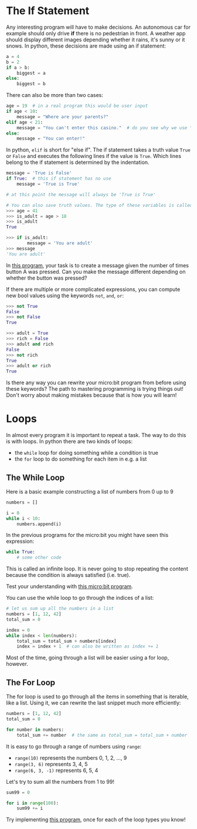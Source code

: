 # [](#the-if-statement)The If Statement

Any interesting program will have to make decisions. An autonomous car
for example should only drive **if** there is no pedestrian in front.
A weather app should display different images depending whether it rains,
it's sunny or it snows.
In python, these decisions are made using an if statement:

```python
a = 4
b = 2
if a > b:
    biggest = a
else:
    biggest = b
```

There can also be more than two cases:

```python
age = 19  # in a real program this would be user input
if age < 10:
    message = "Where are your parents?"
elif age < 21:
    message = "You can't enter this casino."  # do you see why we use " here?
else:
    message = "You can enter!"
```

In python, `elif` is short for "else if".
The if statement takes a truth value `True` or `False` and executes
the following lines if the value is `True`. Which lines belong to the if
statement is determined by the indentation.

```python
message = 'True is False'
if True:  # this if statement has no use
    message = 'True is True'

# at this point the message will always be 'True is True'
```

```python
# You can also save truth values. The type of these variables is called bool.
>>> age = 41
>>> is_adult = age > 18
>>> is_adult
True

>>> if is_adult:
        message = 'You are adult'
>>> message
'You are adult'
```

In
[this program](/editor/editor.html?n=U2FsdGVkX1%2FE9e8Ygapbt4tO9Kklt89tB%2BzDD6kyvyU%3D&c=U2FsdGVkX1%2B8IuLRAoGJS2cX%2FsCRtMZeluUmn7xjCnKqAO8IampjcrGI8rmB4f%2FH&s=U2FsdGVkX1%2F3ZxQ0hF4z2qWE2LXtWNzLGEDG8DAOArGwrd9%2B78pwBpijODLrXQM6%2Bpmv0Vs18Oq966FKo21MwCJpbNBUv2uMpVFdxRfHerwFKKZ%2B6hLt6MCsZnlMF%2Fylts1L6Vjg7bDny%2F8U7m6rmxMmV0FQcG%2BaJNtaB6Vw6rO2r62T985b8JJ8ncpsgeRxaz%2B11Tw683zFUwqiZlvPUK53Gbxms5oEnlXqh8vnSZM4TCd3o71qXzORAIIW5EwM6FDSqwGozyJx8ZcMluC9AWJTxRj1rcUfackTy9AAmwh%2FvCYgGGIm8L9za1M8l9uNKk1rrXN0WJaYFHp%2FYxODlBBn5YK%2BNaxL3wZrGKAkxCYFjSt%2FrQfmhywCWf5usOxQ65RLHLWyPetY1W2cjudFCcVKCq6tJpjXjXWbPJuku%2BW6G4q5PrfQ8dRj%2BuFfhTnMwC5ik5BZVNmXi04giHN%2FqU9VJc3gxrnbJbgjdIfR9o5dzte9RA3QG6Up%2FPmscwlbKhF7qeVINWGaYYHk0Jk5q3Q4mpNwLEfjcCEKhN1Fi0XcUayzMY4qCoG8clVlWkyYHupwNcs%2FTdI0p0rBtxbr%2F%2Bgi%2Ft0FHzgA6pTAtvSyp0RNZjSE0Fy5h%2FgheBdddJ1EYdFLL0fZr30%2FOGS3i70uH%2BzWEqHFhZgWlHRopaQ8qMsXVaZq12OknnzlZWn0LfbeZ683XRip9u2thjDl52jGGlzW5K%2FJd%2BoZmjXumtME98M%3D&h=),
your task is to create a message given the number of times button A was pressed.
Can you make the message different depending on whether the button was pressed?

If there are multiple or more complicated expressions, you can compute
new bool values using the keywords `not`, `and`, `or`:

```python
>>> not True
False
>>> not False
True

>>> adult = True
>>> rich = False
>>> adult and rich
False
>>> not rich
True
>>> adult or rich
True
```

Is there any way you can rewrite your micro:bit program from before using
these keywords? The path to mastering programming is trying things out!
Don't worry about making mistakes because that is how you will learn!

# [](#loops)Loops

In almost every program it is important to repeat a task. The way to do this is
with loops. In python there are two kinds of loops:
- the `while` loop for doing something while a condition is true
- the `for` loop to do something for each item in e.g. a list

## [](#the-while-loop)The While Loop

Here is a basic example constructing a list of numbers from 0 up to 9

```python
numbers = []

i = 0
while i < 10:
    numbers.append(i)
```

In the previous programs for the micro:bit you might have seen this expression:

```python
while True:
    # some other code
```

This is called an infinite loop. It is never going to stop repeating the
content because the condition is always satisfied (i.e. true).

Test your understanding with
[this micro:bit program](/editor/editor.html?n=U2FsdGVkX191CgpVuBApN2xHOTuic%2F46w8AnG7I5YN4%3D&c=U2FsdGVkX19y88p%2F5hRmg%2Fz%2Bu6XpGym9whIh5nNcCEn1gtKTs4s%2Bp2ZCxhmD7dq7&s=U2FsdGVkX18E1dmnzy9QPN8IwleJDfXbGAreidQh7L8y72uaF7ICKgfXabxBe9LlEmIFMfrFm9DEZPKQzlhlWodnEE2HyBd%2Bi4Xa3GxplUzLKp378BcOZZ0eu8KM5cj1CKgerukXUc2SyYfcrOaXBMK8MTP6FEoGUKKcBnzE%2Fsx0O1OISJBvxeLnIbhfuD2gy9Rc7WgsXYpa9cdLEYr5neFMBVjjJmLvybMBe8yCwH0IPGoLk5yCZHHQYzdrw%2F58lbo7z3JBRUj%2B8FLHzbhPU5qzMF7gPL64CWXiISWwAu%2F7LYD06Y5SAP1WsiYRzAr3I06GWitefd892IS5G7lxZsBLqJuOs3nQaLECkGZzllpAthcJKZhk20RSG9kXUKyJtKVk4qCMRTKSMUNIr%2FAKwFh8f%2Fio49BEzoZV9Edo%2BVgjbsPIa5S9G7JEW7xMRboSGPKWJ8gmZP2ZMjFCqA0x%2FRAInBEKbN%2BeOm8Ib%2FuDShsizH0dbcFjYMiLZ%2Fptz3tgQr%2FjmDFoqoQXiK%2FS3H76NUd9IMmAWXa0trX08LwThmkSvoRjYNWCEKPvpP0VAc%2BwF0hRdO3e9SnJj4WEWZ7PiNH8%2BmsqVldTFOGrRgIsFad%2B552diEWtbYPVhBwoaxyuaxqGt6lcspBXPihMNP38SsOMw3Q4WDc8oNYAtfKBCXpj8UoJbeUmQ6ZioNoJ5SncXsJqonMEeYaYki1AN%2FRHCb2KngZ6a3GAJSNqP9i%2B8mYn%2BXkhRO7%2FjcRREpwQ6NEfMxTcSch87XOdr%2FWg0XqdoeFzpDMWbxlSAvmgmu4BxtOodOaitGEuujAECKj6dRmlR8s9ucM0TzvkWIJIAzn9QVjk6VZriXPCgLr2ztc0NmZAniFjL6a%2Bt%2B2wen9ufUo0GdzeGLm1swPDTbL0Auh%2F26wdZjTJpoUo1k6%2B61hyLR5i6O8AkmGAJdnsQL7uwhEjQh2F0%2FqnTEGZniiSxo%2BLMaTPB0l2FQKpRRu6IPJOtOc%3D&h=).

You can use the while loop to go through the indices of a list:

```python
# let us sum up all the numbers in a list
numbers = [1, 12, 42]
total_sum = 0

index = 0
while index < len(numbers):
    total_sum = total_sum + numbers[index]
    index = index + 1  # can also be written as index += 1
```

Most of the time, going through a list will be easier using a for loop, however.

## [](#the-for-loop)The For Loop

The for loop is used to go through all the items in something that is iterable,
like a list. Using it, we can rewrite the last snippet much more efficiently:

```python
numbers = [1, 12, 42]
total_sum = 0

for number in numbers:
    total_sum += number  # the same as total_sum = total_sum + number
```

It is easy to go through a range of numbers using `range`:
- `range(10)` represents the numbers 0, 1, 2, ..., 9
- `range(3, 6)` represents 3, 4, 5
- `range(6, 3, -1)` represents 6, 5, 4

Let's try to sum all the numbers from 1 to 99!

```python
sum99 = 0

for i in range(100):
    sum99 += i
```

Try implementing
[this program](/editor/editor.html?n=U2FsdGVkX184kpoHOk8anEsAqKFBdox%2FONbDU6d%2Fmkg%3D&c=U2FsdGVkX19Ud9i0NgUQNNxgB3adLB5s5iFOwu6f6iYs62VCqank41A0g3ObyGFI&s=U2FsdGVkX19p9aK%2BkkqI%2BXhLbKEB8t9KR4FmRivG6U%2F2OqoLll5XYsRD%2FQowKxqXR4JSHUGOzuExSUM3ggMSpQpCc8Ay17XiNatfin3XdRfh4J8HR3mdLO1BWJu6cT%2BQPRgQZeaC17HLQTi7Po6WpwwLi0caJNMnEx6ECfE5hVSeFSgtj6SDT9bLUGzgbvPODwdHdur014bvGVkV%2Fr3awwVf2TQSXa80TFFvHcRSifelfTsUdkrALqCwe9iqVIHU6EmdDscxvbDSqezfP6tEVwo4y2bMWDHkk7zrxfZ1lShPISZTYEvr4hoofcX4s8q%2FPBQDQEzeJJVnBU%2BesWLWKgCyhwm4A3B%2BJV7mh0T2xo33A7N8787w8FXniVvAFOmpSSkQJopzFrBlEHvap9wayp0n1ezr2FMRDudH7Fuh31cvQqFG5DBcIrJCxYQ5692DdJshCv6Xqcar3V%2FgHAo%2BTuyI2x9%2Fw61iiTqbalo9sl%2F9lEwWvUNVtzioX6XvE39SRBI4ahTJQXZRoOHgl9MfAx1%2Fw7spiN4sue1sCh2RjY5iZhaaj9Ai84Qx3RIaAb3IeYmEsV6Sze3xMPpOEes0N1A%2BXTg%2BJRMYlpIJqvilQMoh1iTN0Bd24l3rRrqwfthxWoRvpldiDZMO62MQ12bPGgsVgQn8Ue6dHiKrgkozhfawfJVLTLTC%2BTk%2FXhUM0DEogm%2FWY3vjJk3IeqpftSEWme0%2BXpfOI1yPMGXg%2Fo8uQvpgkNVXd0I1coU19qQTGbgYq4d8%2BeyHVyV4TSjZOP3f541vF5bHjaiOGW51CL8UiXcwouDPIofxkJaDXWo%2FTBa605ChU3uuX%2F91WHHtNyWLdw%3D%3D&h=),
once for each of the loop types you know!
